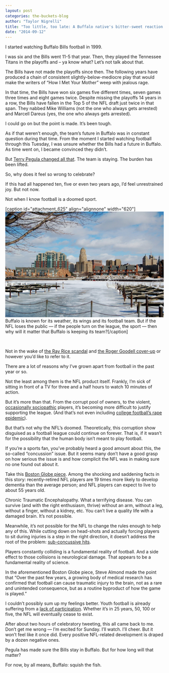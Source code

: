 ```yaml
---
layout: post
categories: the-buckets-blog
author: "Taylor Nigrelli"
title: "Too little, too late: A Buffalo native's bitter-sweet reaction to the Bills new ownership."
date: "2014-09-12"
---
```


I started watching Buffalo Bills football in 1999.

I was six and the Bills went 11-5 that year. Then, they played the Tennessee Titans in the playoffs and – ya know what? Let’s not talk about that.

The Bills have not made the playoffs since then. The following years have produced a chain of consistent slightly-below-mediocre play that would make the writers of “How I Met Your Mother” weep with jealous rage.

In that time, the Bills have won six games five different times, seven games three times and eight games twice. Despite missing the playoffs 14 years in a row, the Bills have fallen in the Top 5 of the NFL draft just twice in that span. They nabbed Mike Williams (not the one who always gets arrested) and Marcell Dareus (yes, the one who always gets arrested).

I could go on but the point is made. It’s been tough.

As if that weren’t enough, the team’s future in Buffalo was in constant question during that time. From the moment I started watching football through this Tuesday, I was unsure whether the Bills had a future in Buffalo. As time went on, I became convinced they didn’t.

But [Terry Pegula changed all that](http://www.nytimes.com/2014/09/10/sports/football/terry-pegula-owner-of-sabres-to-acquire-buffalo-bills.html?_r=0). The team is staying. The burden has been lifted.

So, why does it feel so wrong to celebrate?

If this had all happened ten, five or even two years ago, I’d feel unrestrained joy. But not now.

Not when I know football is a doomed sport.

\[caption id="attachment\_625" align="alignnone" width="620"\][![Buffalo Skyline In Winter](/img/bigstock-City-Skyline-In-Winter-6866634-1024x680.jpg)](http://www.thehighscreen.com/wp-content/uploads/2014/09/bigstock-City-Skyline-In-Winter-6866634.jpg) Buffalo is known for its weather, its wings and its football team. But if the NFL loses the public — if the people turn on the league, the sport — then why will it matter that Buffalo is keeping its team?\[/caption\]

 

Not in the wake of [the Ray Rice scandal](http://www.thehighscreen.com/2014/09/women-inequality-in-nfl-hobby-lobby/) and [the Roger Goodell cover-up](http://www.thehighscreen.com/2014/08/a-consistent-failure-roger-goodell-does-not-care-about-janay-palmer/) or however you’d like to refer to it.

There are a lot of reasons why I’ve grown apart from football in the past year or so.

Not the least among them is the NFL product itself. Frankly, I’m sick of sitting in front of a TV for three and a half hours to watch 10 minutes of action.

But it’s more than that. From the corrupt pool of owners, to the violent, [occasionally sociopathic](http://www.sportsworldnews.com/articles/17699/20140911/aaron-hernandez-murder-case-update-attorneys-for-ex-patriots-tight-end-want-cell-phone-evidence-thrown-out-video.htm) players, it’s becoming more difficult to justify supporting the league. (And that’s not even including [college football’s rape epidemic](http://search.espn.go.com/rape/stories/college-football/5-28)).

But that’s not why the NFL’s doomed. Theoretically, this corruption show disguised as a football league could continue on forever. That is, if it wasn’t for the possibility that the human body isn’t meant to play football.

If you’re a sports fan, you’ve probably heard a good amount about this, the so-called “concussion” issue. But it seems many don’t have a good grasp on how serious the issue is and how complicit the NFL was in making sure no one found out about it.

Take this [Boston Globe piece](http://www.bostonglobe.com/magazine/2014/08/07/why-you-should-stop-watching-football/FYbCW73jay4MzeMQ6pC5TK/story.html). Among the shocking and saddening facts in this story: recently-retired NFL players are 19 times more likely to develop dementia than the average person; and NFL players can expect to live to about 55 years old.

Chronic Traumatic Encephalopathy. What a terrifying disease. You can survive (and with the right enthusiasm, thrive) without an arm, without a leg, without a finger, without a kidney, etc. You can’t live a quality life with a damaged brain. It’s not possible.

Meanwhile, it’s not possible for the NFL to change the rules enough to help any of this. While cutting down on head-shots and actually forcing players to sit during injuries is a step in the right direction, it doesn’t address the root of the problem: [sub-concussive hits](http://www.traumaticbraininjury.net/soccer-and-the-sub-concussive-hits-silently-destroying-the-brain/).

Players constantly colliding is a fundamental reality of football. And a side effect to those collisions is neurological damage. That appears to be a fundamental reality of science.

In the aforementioned Boston Globe piece, Steve Almond made the point that “Over the past few years, a growing body of medical research has confirmed that football can cause traumatic injury to the brain, not as a rare and unintended consequence, but as a routine byproduct of how the game is played.”

I couldn’t possibly sum up my feelings better. Youth football is already suffering from a [lack of participation](http://espn.go.com/espn/otl/story/_/page/popwarner/pop-warner-youth-football-participation-drops-nfl-concussion-crisis-seen-causal-factor). Whether it’s in 25 years, 50, 100 or five, the NFL will eventually cease to exist.

After about two hours of celebratory tweeting, this all came back to me. Don’t get me wrong — I’m excited for Sunday. I’ll watch. I’ll cheer. But it won’t feel like it once did. Every positive NFL-related development is draped by a dozen negative ones.

Pegula has made sure the Bills stay in Buffalo. But for how long will that matter?

For now, by all means, Buffalo: squish the fish.


